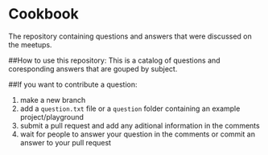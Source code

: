 # Cookbook
The repository containing questions and answers that were discussed on the meetups.

##How to use this repository:
This is a catalog of questions and coresponding answers that are gouped by subject.

##If you want to contribute a question:
1. make a new branch
2. add a `question.txt` file or a `question` folder containing an example project/playground
3. submit a pull request and add any aditional information in the comments
4. wait for people to answer your question in the comments or commit an answer to your pull request
